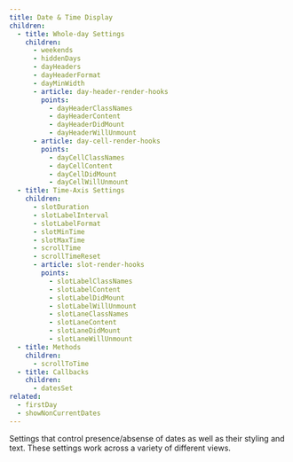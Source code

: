 ```yaml
---
title: Date & Time Display
children:
  - title: Whole-day Settings
    children:
      - weekends
      - hiddenDays
      - dayHeaders
      - dayHeaderFormat
      - dayMinWidth
      - article: day-header-render-hooks
        points:
          - dayHeaderClassNames
          - dayHeaderContent
          - dayHeaderDidMount
          - dayHeaderWillUnmount
      - article: day-cell-render-hooks
        points:
          - dayCellClassNames
          - dayCellContent
          - dayCellDidMount
          - dayCellWillUnmount
  - title: Time-Axis Settings
    children:
      - slotDuration
      - slotLabelInterval
      - slotLabelFormat
      - slotMinTime
      - slotMaxTime
      - scrollTime
      - scrollTimeReset
      - article: slot-render-hooks
        points:
          - slotLabelClassNames
          - slotLabelContent
          - slotLabelDidMount
          - slotLabelWillUnmount
          - slotLaneClassNames
          - slotLaneContent
          - slotLaneDidMount
          - slotLaneWillUnmount
  - title: Methods
    children:
      - scrollToTime
  - title: Callbacks
    children:
      - datesSet
related:
  - firstDay
  - showNonCurrentDates
---
```


Settings that control presence/absense of dates as well as their styling and text. These settings work across a variety of different views.
